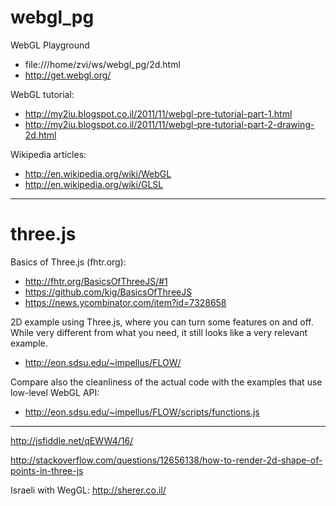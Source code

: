 webgl_pg
========

WebGL Playground

- file:///home/zvi/ws/webgl_pg/2d.html
- http://get.webgl.org/

WebGL tutorial:
- http://my2iu.blogspot.co.il/2011/11/webgl-pre-tutorial-part-1.html
- http://my2iu.blogspot.co.il/2011/11/webgl-pre-tutorial-part-2-drawing-2d.html

Wikipedia articles:
- http://en.wikipedia.org/wiki/WebGL
- http://en.wikipedia.org/wiki/GLSL

-----------------------------------------------------------------------------

three.js
========

Basics of Three.js (fhtr.org):
- http://fhtr.org/BasicsOfThreeJS/#1
- https://github.com/kig/BasicsOfThreeJS
- https://news.ycombinator.com/item?id=7328658


2D example using Three.js, where you can turn some features on and off.
While very different from what you need, it still looks like a very relevant example.
- http://eon.sdsu.edu/~impellus/FLOW/

Compare also the cleanliness of the actual code with the examples that use low-level WebGL API:
- http://eon.sdsu.edu/~impellus/FLOW/scripts/functions.js

-----------------------------------------------------------------------------

http://jsfiddle.net/qEWW4/16/

http://stackoverflow.com/questions/12656138/how-to-render-2d-shape-of-points-in-three-js

Israeli with WegGL:
http://sherer.co.il/

